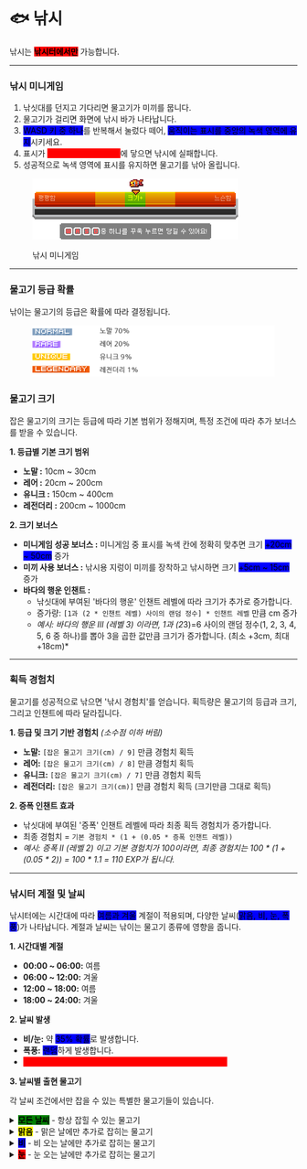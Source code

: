# 🐟 낚시

낚시는 <mark style="background-color:red;">**낚시터에서만**</mark> 가능합니다.

***

### **낚시 미니게임**

1. 낚싯대를 던지고 기다리면 물고기가 미끼를 뭅니다.
2. 물고기가 걸리면 화면에 낚시 바가 나타납니다.
3. <mark style="background-color:blue;">WASD 키 중 하나</mark>를 반복해서 눌렀다 떼어, <mark style="background-color:blue;">움직이는 표시를 중앙의 녹색 영역에 유지</mark>시키세요.
4. 표시가 <mark style="color:red;background-color:red;">양쪽 끝의 빨간색 영역</mark>에 닿으면 낚시에 실패합니다.
5. 성공적으로 녹색 영역에 표시를 유지하면 물고기를 낚아 올립니다.

<div align="left"><figure><img src="../../.gitbook/assets/낚시.png" alt="낚시 미니게임 UI 예시"><figcaption><p>낚시 미니게임</p></figcaption></figure></div>

***

### **물고기 등급 확률**

낚이는 물고기의 등급은 확률에 따라 결정됩니다.

<div align="left"><figure><img src="../../.gitbook/assets/물고기등급.png" alt="물고기 등급별 출현 확률"><figcaption></figcaption></figure></div>

### **물고기 크기**

잡은 물고기의 크기는 등급에 따라 기본 범위가 정해지며, 특정 조건에 따라 추가 보너스를 받을 수 있습니다.

**1. 등급별 기본 크기 범위**

* **노말 :** 10cm \~ 30cm
* **레어 :** 20cm \~ 200cm
* **유니크 :** 150cm \~ 400cm
* **레전더리 :** 200cm \~ 1000cm

**2. 크기 보너스**

* **미니게임 성공 보너스 :** 미니게임 중 표시를 녹색 칸에 정확히 맞추면 크기 <mark style="background-color:blue;">+20cm \~ 50cm</mark> 증가
* **미끼 사용 보너스 :** 낚시용 지렁이 미끼를 장착하고 낚시하면 크기 <mark style="background-color:blue;">+5cm \~ 15cm</mark> 증가
* **바다의 행운 인챈트 :**
  * 낚싯대에 부여된 '바다의 행운' 인챈트 레벨에 따라 크기가 추가로 증가합니다.
  * 증가량: `[1과 (2 * 인챈트 레벨) 사이의 랜덤 정수] * 인챈트 레벨` 만큼 cm 증가
  * _예시: 바다의 행운 III (레벨 3) 이라면, 1과 (&#x32;_&#x33;)=6 사이의 랜덤 정수(1, 2, 3, 4, 5, 6 중 하나)를 뽑아 3을 곱한 값만큼 크기가 증가합니다. (최소 +3cm, 최대 +18cm)\*

***

### **획득 경험치**

물고기를 성공적으로 낚으면 '낚시 경험치'를 얻습니다. 획득량은 물고기의 등급과 크기, 그리고 인챈트에 따라 달라집니다.

**1. 등급 및 크기 기반 경험치** _(소수점 이하 버림)_

* **노말:** `[잡은 물고기 크기(cm) / 9]` 만큼 경험치 획득
* **레어:** `[잡은 물고기 크기(cm) / 8]` 만큼 경험치 획득
* **유니크:** `[잡은 물고기 크기(cm) / 7]` 만큼 경험치 획득
* **레전더리:** `[잡은 물고기 크기(cm)]` 만큼 경험치 획득 (크기만큼 그대로 획득)

**2. 증폭 인챈트 효과**

* 낚싯대에 부여된 '증폭' 인챈트 레벨에 따라 최종 획득 경험치가 증가합니다.
* 최종 경험치 = `기본 경험치 * (1 + (0.05 * 증폭 인챈트 레벨))`
* _예시: 증폭 II (레벨 2) 이고 기본 경험치가 100이라면, 최종 경험치는 100 \* (1 + (0.05 \* 2)) = 100 \* 1.1 = 110 EXP가 됩니다._

***

### **낚시터 계절 및 날씨**

낚시터에는 시간대에 따라 <mark style="background-color:blue;">여름과 겨울</mark> 계절이 적용되며, 다양한 날씨(<mark style="background-color:blue;">맑음, 비, 눈, 폭풍</mark>)가 나타납니다. 계절과 날씨는 낚이는 물고기 종류에 영향을 줍니다.

**1. 시간대별 계절**

* **00:00 \~ 06:00:** 여름
* **06:00 \~ 12:00:** 겨울
* **12:00 \~ 18:00:** 여름
* **18:00 \~ 24:00:** 겨울

**2. 날씨 발생**

* **비/눈:** 약 <mark style="background-color:blue;">35% 확률</mark>로 발생합니다.
* **폭풍:** <mark style="background-color:blue;">랜덤</mark>하게 발생합니다.
* <mark style="color:red;background-color:red;">폭풍우가 몰아칠 때는 더 큰 물고기가 잡힐 확률이 높아집니다!</mark>

**3. 날씨별 출현 물고기**

각 날씨 조건에서만 잡을 수 있는 특별한 물고기들이 있습니다.

<details>

<summary><mark style="background-color:green;"><strong>모든 날씨</strong></mark> - 항상 잡힐 수 있는 물고기</summary>

<div align="left"><figure><img src="../../.gitbook/assets/1 (1).png" alt=""><figcaption></figcaption></figure></div>

<div align="left"><figure><img src="../../.gitbook/assets/2 (3).png" alt=""><figcaption></figcaption></figure></div>

<div align="left"><figure><img src="../../.gitbook/assets/3 (1).png" alt=""><figcaption></figcaption></figure></div>

<div align="left"><figure><img src="../../.gitbook/assets/4.png" alt=""><figcaption></figcaption></figure></div>

</details>

<details>

<summary><mark style="background-color:yellow;"><strong>맑음</strong></mark> - 맑은 날에만 추가로 잡히는 물고기</summary>

<div align="left"><figure><img src="../../.gitbook/assets/11.png" alt=""><figcaption></figcaption></figure></div>

<div align="left"><figure><img src="../../.gitbook/assets/22.png" alt=""><figcaption></figcaption></figure></div>

<div align="left"><figure><img src="../../.gitbook/assets/33.png" alt=""><figcaption></figcaption></figure></div>

<div align="left"><figure><img src="../../.gitbook/assets/44.png" alt=""><figcaption></figcaption></figure></div>

</details>

<details>

<summary><mark style="background-color:blue;"><strong>비</strong></mark> - 비 오는 날에만 추가로 잡히는 물고기</summary>

<figure><img src="../../.gitbook/assets/111.png" alt=""><figcaption></figcaption></figure>

<figure><img src="../../.gitbook/assets/222.png" alt=""><figcaption></figcaption></figure>

<div align="left"><figure><img src="../../.gitbook/assets/333 (1).png" alt=""><figcaption></figcaption></figure></div>

<div align="left"><figure><img src="../../.gitbook/assets/444.png" alt=""><figcaption></figcaption></figure></div>

</details>

<details>

<summary><mark style="background-color:red;"><strong>눈</strong></mark> - 눈 오는 날에만 추가로 잡히는 물고기</summary>

<figure><img src="../../.gitbook/assets/1111.png" alt=""><figcaption></figcaption></figure>

<div align="left"><figure><img src="../../.gitbook/assets/2222.png" alt=""><figcaption></figcaption></figure></div>

<div align="left"><figure><img src="../../.gitbook/assets/3333.png" alt=""><figcaption></figcaption></figure></div>

<div align="left"><figure><img src="../../.gitbook/assets/4444.png" alt=""><figcaption></figcaption></figure></div>

</details>

